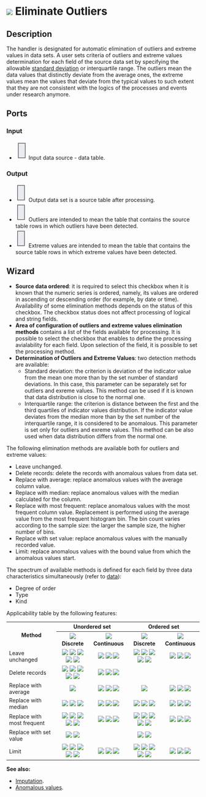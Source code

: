 # ![ ](../../images/icons/components/e-lim-out-lier_default.svg) Eliminate Outliers

## Description

The handler is designated for automatic elimination of outliers and extreme values in data sets. A user sets criteria of outliers and extreme values determination for each field of the source data set by specifying the allowable [standard deviation](https://wiki.loginom.ru/articles/mean-square-deviation.html) or interquartile range. The outliers mean the data values that distinctly deviate from the average ones, the extreme values mean the values that deviate from the typical values to such extent that they are not consistent with the logics of the processes and events under research anymore.

## Ports

### Input

* ![ ](../../images/icons/app/node/ports/inputs/table_inactive.svg) Input data source - data table.

### Output

* ![ ](../../images/icons/app/node/ports/outputs/table_inactive.svg) Output data set is a source table after processing.
* ![ ](../../images/icons/app/node/ports/outputs/table_inactive.svg) Outliers are intended to mean the table that contains the source table rows in which outliers have been detected.
* ![ ](../../images/icons/app/node/ports/outputs/table_inactive.svg) Extreme values are intended to mean the table that contains the source table rows in which extreme values have been detected.

## Wizard

* **Source data ordered**: it is required to select this checkbox when it is known that the numeric series is ordered, namely, its values are ordered in ascending or descending order (for example, by date or time). Availability of some elimination methods depends on the status of this checkbox. The checkbox status does not affect processing of logical and string fields.
* **Area of configuration of outliers and extreme values elimination methods** contains a list of the fields available for processing. It is possible to select the checkbox that enables to define the processing avialability for each field. Upon selection of the field, it is possible to set the processing method.
* **Determination of Outliers and Extreme Values**: two detection methods are available:
   * Standard deviation: the criterion is deviation of the indicator value from the mean one more than by the set number of standard deviations. In this case, this parameter can be separately set for outliers and exreme values. This method can be used if it is known that data distribution is close to the normal one.
   * Interquartile range: the criterion is distance between the first and the third quartiles of indicator values distribution. If the indicator value deviates from the median more than by the set number of the interquartile range, it is considered to be anomalous. This parameter is set only for outliers and exreme values. This method can be also used when data distribution differs from the normal one.

The following elimination methods are available both for outliers and extreme values:

* Leave unchanged.
* Delete records: delete the records with anomalous values from data set.
* Replace with average: replace anomalous values with the average column value.
* Replace with median: replace anomalous values with the median calculated for the column.
* Replace with most frequent: replace anomalous values with the most frequent column value. Replacement is performed using the average value from the most frequent histogram bin. The bin count varies according to the sample size: the larger the sample size, the higher number of bins.
* Replace with set value: replace anomalous values with the manually recorded value.
* Limit: replace anomalous values with the bound value from which the anomalous values start.

The spectrum of available methods is defined for each field by three data characteristics simultaneously (refer to [data](../../data/README.md)):

* Degree of order
* Type
* Kind

Applicability table by the following features:

<table>
<tr><th rowspan="2" align="center">Method</th><th colspan="2" align="center">Unordered set</th><th colspan="2" align="center">Ordered set</th></tr>
<tr><th align="center"><img src="../../images/icons/data-types/discrete_default.svg"> Discrete</th><th align="center"><img src="../../images/icons/data-types/continuous_default.svg"> Continuous</th><th align="center"><img src="../../images/icons/data-types/discrete_default.svg"> Discrete</th><th align="center"><img src="../../images/icons/data-types/continuous_default.svg"> Continuous</th></tr>
<tr><td align="left">Leave unchanged</td><td align="center"><img src="../../images/icons/data-types/boolean_default.svg"> <img src="../../images/icons/data-types/datetime_default.svg"> <img src="../../images/icons/data-types/float_default.svg"> <img src="../../images/icons/data-types/integer_default.svg"> <img src="../../images/icons/data-types/string_default.svg"></td><td align="center"><img src="../../images/icons/data-types/datetime_default.svg"> <img src="../../images/icons/data-types/float_default.svg"> <img src="../../images/icons/data-types/integer_default.svg"></td><td align="center"><img src="../../images/icons/data-types/boolean_default.svg"> <img src="../../images/icons/data-types/datetime_default.svg"> <img src="../../images/icons/data-types/float_default.svg"> <img src="../../images/icons/data-types/integer_default.svg"> <img src="../../images/icons/data-types/string_default.svg"></td><td align="center"><img src="../../images/icons/data-types/datetime_default.svg"> <img src="../../images/icons/data-types/float_default.svg"> <img src="../../images/icons/data-types/integer_default.svg"></td></tr>
<tr><td align="left">Delete records</td><td align="center"><img src="../../images/icons/data-types/boolean_default.svg"> <img src="../../images/icons/data-types/datetime_default.svg"> <img src="../../images/icons/data-types/float_default.svg"> <img src="../../images/icons/data-types/integer_default.svg"> <img src="../../images/icons/data-types/string_default.svg"></td> <td align="center"><img src="../../images/icons/data-types/datetime_default.svg"> <img src="../../images/icons/data-types/float_default.svg"> <img src="../../images/icons/data-types/integer_default.svg"></td><td></td> <td></td></tr>
<tr><td align="left">Replace with average</td><td align="center"><img src="../../images/icons/data-types/datetime_default.svg"></td><td align="center"><img src="../../images/icons/data-types/datetime_default.svg"> <img src="../../images/icons/data-types/float_default.svg"> <img src="../../images/icons/data-types/integer_default.svg"></td><td align="center"><img src="../../images/icons/data-types/datetime_default.svg"></td><td align="center"><img src="../../images/icons/data-types/datetime_default.svg"> <img src="../../images/icons/data-types/float_default.svg"> <img src="../../images/icons/data-types/integer_default.svg"></td></tr>
<tr><td align="left">Replace with median</td><td align="center"><img src="../../images/icons/data-types/datetime_default.svg"> <img src="../../images/icons/data-types/float_default.svg"> <img src="../../images/icons/data-types/integer_default.svg"></td><td align="center"><img src="../../images/icons/data-types/datetime_default.svg"> <img src="../../images/icons/data-types/float_default.svg"> <img src="../../images/icons/data-types/integer_default.svg"></td><td align="center"><img src="../../images/icons/data-types/datetime_default.svg"> <img src="../../images/icons/data-types/float_default.svg"> <img src="../../images/icons/data-types/integer_default.svg"></td><td align="center"><img src="../../images/icons/data-types/datetime_default.svg"> <img src="../../images/icons/data-types/float_default.svg"> <img src="../../images/icons/data-types/integer_default.svg"></td></tr>
<tr><td align="left">Replace with most frequent</td><td align="center"><img src="../../images/icons/data-types/boolean_default.svg"> <img src="../../images/icons/data-types/datetime_default.svg"> <img src="../../images/icons/data-types/float_default.svg"> <img src="../../images/icons/data-types/integer_default.svg"> <img src="../../images/icons/data-types/string_default.svg"></td><td align="center"><img src="../../images/icons/data-types/datetime_default.svg"> <img src="../../images/icons/data-types/float_default.svg"> <img src="../../images/icons/data-types/integer_default.svg"></td><td align="center"><img src="../../images/icons/data-types/boolean_default.svg"> <img src="../../images/icons/data-types/datetime_default.svg"> <img src="../../images/icons/data-types/float_default.svg"> <img src="../../images/icons/data-types/integer_default.svg"> <img src="../../images/icons/data-types/string_default.svg"></td><td align="center"><img src="../../images/icons/data-types/datetime_default.svg"> <img src="../../images/icons/data-types/float_default.svg"> <img src="../../images/icons/data-types/integer_default.svg"></td></tr>
<tr><td align="left">Replace with set value</td><td align="center"><img src="../../images/icons/data-types/boolean_default.svg"> <img src="../../images/icons/data-types/string_default.svg"></td><td></td><td align="center"> <img src="../../images/icons/data-types/boolean_default.svg"> <img src="../../images/icons/data-types/string_default.svg"></td><td></td>
<tr><td align="left">Limit</td><td align="center"><img src="../../images/icons/data-types/boolean_default.svg"> <img src="../../images/icons/data-types/datetime_default.svg"> <img src="../../images/icons/data-types/float_default.svg"> <img src="../../images/icons/data-types/integer_default.svg"> <img src="../../images/icons/data-types/string_default.svg"></td><td align="center"><img src="../../images/icons/data-types/datetime_default.svg"> <img src="../../images/icons/data-types/float_default.svg"> <img src="../../images/icons/data-types/integer_default.svg"></td><td align="center"><img src="../../images/icons/data-types/boolean_default.svg"> <img src="../../images/icons/data-types/datetime_default.svg"> <img src="../../images/icons/data-types/float_default.svg"> <img src="../../images/icons/data-types/integer_default.svg"> <img src="../../images/icons/data-types/string_default.svg"></td><td align="center"><img src="../../images/icons/data-types/datetime_default.svg"> <img src="../../images/icons/data-types/float_default.svg"> <img src="../../images/icons/data-types/integer_default.svg"></td></tr>
</table>

**See also:**

* [Imputation](../../processors/preprocessing/filling-omissions.md).
* [Anomalous values](https://wiki.loginom.ru/articles/outlier.html).
